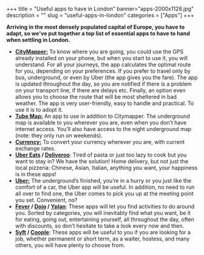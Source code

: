 ﻿+++
title = "Useful apps to have in London"
banner="apps-2000x1128.jpg"
description = ""
slug = "useful-apps-in-london"
categories = ["Apps"]
+++

<strong>Arriving in the most densely populated capital of Europe, you have to adapt, so we’ve put together a top list of essential apps to have to hand when settling in London.</strong>


<ul>
<li><strong><a href="https://citymapper.com/london">CityMapper:</a></strong> To know where you are going, you could use the GPS already installed on your phone, but when you start to use it, you will understand. For all your journeys, the app calculates the optimal route for you, depending on your preferences. If you prefer to travel only by bus, underground, or even by Uber (the app gives you the fare). The app is updated throughout the day, so you are notified if there is a problem on your transport line, if there are delays etc. Finally, an option even allows you to choose the route that will be most sheltered in bad weather. The app is very user-friendly, easy to handle and practical. To use it is to adopt it.</li>
<li><strong><a href="https://itunes.apple.com/gb/app/tube-map-london-underground-routes/id320969612?mt=8">Tube Map:</a></strong> An app to use in addition to Citymapper. The underground map is available to you wherever you are, even when you don’t have internet access. You’ll also have access to the night underground map (note: they only run on weekends).</li>
<li><strong><a href="http://www.xe.com/apps/android/">Currency:</a></strong> To convert your currency wherever you are, with current exchange rates.</li>
<li><strong><a href="https://www.ubereats.com/en/london/">Uber Eats</a> / <a href="https://deliveroo.co.uk/">Deliveroo</a></strong>: Tired of pasta or just too lazy to cook but you want to stay in? We have the solution! Home delivery, but not just the local pizzeria: Chinese, Asian, Italian, anything you want, your happiness is in these apps!</li>
<li><strong><a href="https://get.uber.com/">Uber:</a></strong> The underground’s finished, you’re in a hurry or you just like the comfort of a car, the Uber app will be useful. In addition, no need to run all over to find one, the Uber comes to pick you up at the meeting point you set. Convenient, no?</li>
<li><strong><a href="https://www.feverup.com/things-to-do/london/">Fever</a> / <a href="https://www.dojoapp.co/">Dojo</a> / <a href="https://yplanapp.com/">Yplan</a></strong>: These apps will let you find activities to do around you. Sorted by categories, you will inevitably find what you want, be it for eating, going out, entertaining yourself, all throughout the day, often with discounts, so don’t hesitate to take a look every now and then.</li>
<li><strong><a href="https://syftapp.com/">Syft</a> / <a href="https://www.coople.com/uk/en/">Coople</a></strong>: These apps will be useful to you if you are looking for a job, whether permanent or short term, as a waiter, hostess, and many others, you will have plenty to choose from.</li>
</ul> 
